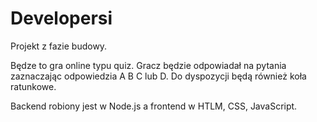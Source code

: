 # Developersi
Projekt z fazie budowy.

Będze to gra online typu quiz. Gracz będzie odpowiadał na pytania zaznaczając odpowiedzia A B C lub D. Do dyspozycji będą również koła ratunkowe.

Backend robiony jest w Node.js a frontend w HTLM, CSS, JavaScript.

